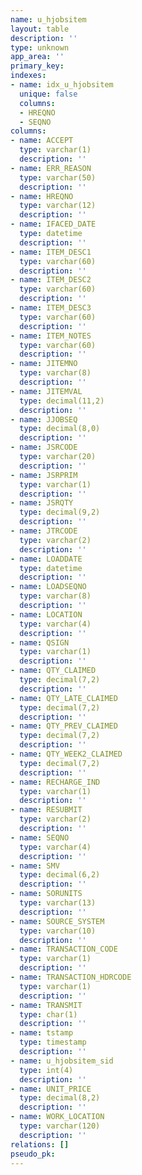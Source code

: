 ```yaml
---
name: u_hjobsitem
layout: table
description: ''
type: unknown
app_area: ''
primary_key: 
indexes:
- name: idx_u_hjobsitem
  unique: false
  columns:
  - HREQNO
  - SEQNO
columns:
- name: ACCEPT
  type: varchar(1)
  description: ''
- name: ERR_REASON
  type: varchar(50)
  description: ''
- name: HREQNO
  type: varchar(12)
  description: ''
- name: IFACED_DATE
  type: datetime
  description: ''
- name: ITEM_DESC1
  type: varchar(60)
  description: ''
- name: ITEM_DESC2
  type: varchar(60)
  description: ''
- name: ITEM_DESC3
  type: varchar(60)
  description: ''
- name: ITEM_NOTES
  type: varchar(60)
  description: ''
- name: JITEMNO
  type: varchar(8)
  description: ''
- name: JITEMVAL
  type: decimal(11,2)
  description: ''
- name: JJOBSEQ
  type: decimal(8,0)
  description: ''
- name: JSRCODE
  type: varchar(20)
  description: ''
- name: JSRPRIM
  type: varchar(1)
  description: ''
- name: JSRQTY
  type: decimal(9,2)
  description: ''
- name: JTRCODE
  type: varchar(2)
  description: ''
- name: LOADDATE
  type: datetime
  description: ''
- name: LOADSEQNO
  type: varchar(8)
  description: ''
- name: LOCATION
  type: varchar(4)
  description: ''
- name: QSIGN
  type: varchar(1)
  description: ''
- name: QTY_CLAIMED
  type: decimal(7,2)
  description: ''
- name: QTY_LATE_CLAIMED
  type: decimal(7,2)
  description: ''
- name: QTY_PREV_CLAIMED
  type: decimal(7,2)
  description: ''
- name: QTY_WEEK2_CLAIMED
  type: decimal(7,2)
  description: ''
- name: RECHARGE_IND
  type: varchar(1)
  description: ''
- name: RESUBMIT
  type: varchar(2)
  description: ''
- name: SEQNO
  type: varchar(4)
  description: ''
- name: SMV
  type: decimal(6,2)
  description: ''
- name: SORUNITS
  type: varchar(13)
  description: ''
- name: SOURCE_SYSTEM
  type: varchar(10)
  description: ''
- name: TRANSACTION_CODE
  type: varchar(1)
  description: ''
- name: TRANSACTION_HDRCODE
  type: varchar(1)
  description: ''
- name: TRANSMIT
  type: char(1)
  description: ''
- name: tstamp
  type: timestamp
  description: ''
- name: u_hjobsitem_sid
  type: int(4)
  description: ''
- name: UNIT_PRICE
  type: decimal(8,2)
  description: ''
- name: WORK_LOCATION
  type: varchar(120)
  description: ''
relations: []
pseudo_pk: 
---
```


